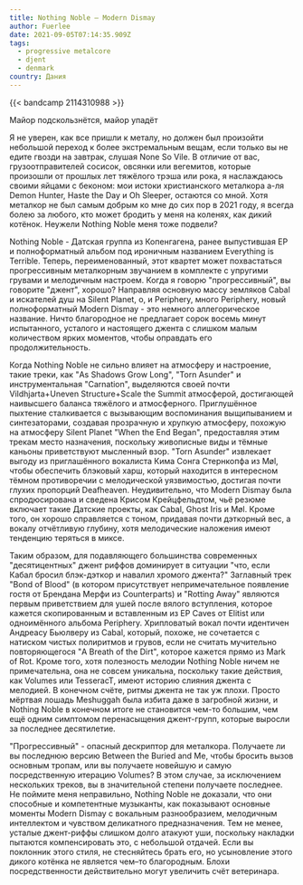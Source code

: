 ```yaml
---
title: Nothing Noble — Modern Dismay
author: Fuerlee
date: 2021-09-05T07:14:35.909Z
tags:
  - progressive metalcore
  - djent
  - denmark
country: Дания
---
```

{{< bandcamp 2114310988 >}}

Майор подскользнётся, майор упадёт

Я не уверен, как все пришли к металу, но должен был произойти небольшой переход к более экстремальным вещам, если только вы не едите гвозди на завтрак, слушая None So Vile. В отличие от вас, грузоотправителей сосисок, овсянки или вегемитов, которые произошли от прошлых лет тяжёлого трэша или рока, я наслаждаюсь своими яйцами с беконом: мои истоки христианского металкора а-ля Demon Hunter, Haste the Day и Oh Sleeper, остаются со мной. Хотя металкор не был самым добрым ко мне до сих пор в 2021 году, я всегда болею за любого, кто может бродить у меня на коленях, как дикий котёнок. Неужели Nothing Noble меня тоже подвели?

Nothing Noble - Датская группа из Копенгагена, ранее выпустившая EP и полноформатный альбом под ироничным названием Everything is Terrible. Теперь, переименованный, этот квартет может похвастаться прогрессивным металкорным звучанием в комплекте с упругими грувами и мелодичным настроем. Когда я говорю "прогрессивный", вы говорите "джент", хорошо? Направляя основную массу земляков Cabal и искателей душ на Silent Planet, о, и Periphery, много Periphery, новый полноформатный Modern Dismay - это немного аллегорическое название. Ничто благородное не предлагает сорок восемь минут испытанного, усталого и настоящего джента с слишком малым количеством ярких моментов, чтобы оправдать его продолжительность.

Когда Nothing Noble не сильно влияет на атмосферу и настроение, такие треки, как "As Shadows Grow Long", "Torn Asunder" и инструментальная "Carnation", выделяются своей почти Vildhjarta+Uneven Structure+Scale the Summit атмосферой, достигающей наивысшего баланса тяжёлого и атмосферного. Приглушённое пыхтение сталкивается с вызывающим воспоминания выщипыванием и синтезаторами, создавая прозрачную и хрупкую атмосферу, похожую на атмосферу Silent Planet "When the End Began", предоставляя этим трекам место назначения, поскольку живописные виды и тёмные каньоны приветствуют мысленный взор. "Torn Asunder" извлекает выгоду из приглашённого вокалиста Кима Сонга Стернкопфа из Møl, чтобы обеспечить блэковый харш, который находится в интересном тёмном противоречии с мелодической уязвимостью, достигая почти глухих пропорций Deafheaven. Неудивительно, что Modern Dismay была спродюсирована и сведена Крисом Крейцфельдтом, чьё резюме включает такие Датские проекты, как Cabal, Ghost Iris и Møl. Кроме того, он хорошо справляется с тоном, придавая почти дэткорный вес, а вокалу отчётливую глубину, хотя мелодические наложения имеют тенденцию теряться в миксе.

Таким образом, для подавляющего большинства современных "десятицентных" джент риффов доминирует в ситуации "что, если Кабал бросил блэк-дэткор и навалил хромого джента?" Заглавный трек "Bond of Blood" (в котором присутствует непримечательное появление гостя от Брендана Мерфи из Counterparts) и "Rotting Away" являются первым приветствием для ушей после вялого вступления, которое кажется скопированным и вставленным из EP Caves от Elitist или одноимённого альбома Periphery. Хрипловатый вокал почти идентичен Андреасу Бьюлверу из Cabal, который, похоже, не сочетается с натиском чистых полиритмов и грувов, если не считать мучительно повторяющегося "A Breath of the Dirt", которое кажется прямо из Mark of Rot. Кроме того, хотя полезность мелодии Nothing Noble ничем не примечательна, она не совсем уникальна, поскольку такие действия, как Volumes или TesseracT, имеют историю слияния джента с мелодией. В конечном счёте, ритмы джента не так уж плохи. Просто мёртвая лошадь Meshuggah была избита даже в загробной жизни, и Nothing Noble в конечном итоге не становится чем-то большим, чем ещё одним симптомом перенасыщения джент-групп, которые выросли за последнее десятилетие.

"Прогрессивный" - опасный дескриптор для металкора. Получаете ли вы последнюю версию Between the Buried and Me, чтобы бросить вызов основным тропам, или вы получаете новейшую и самую посредственную итерацию Volumes? В этом случае, за исключением нескольких треков, вы в значительной степени получаете последнее. Не поймите меня неправильно, Nothing Noble не доказали, что они способные и компетентные музыканты, как показывают основные моменты Modern Dismay с вокальным разнообразием, мелодичным интеллектом и чувством деликатного предназначения. Тем не менее, усталые джент-риффы слишком долго атакуют уши, поскольку накладки пытаются компенсировать это, с небольшой отдачей. Если вы поклонник этого стиля, не стесняйтесь брать его, но усыновление этого дикого котёнка не является чем–то благородным. Блохи посредственности действительно могут увеличить счёт ветеринара.